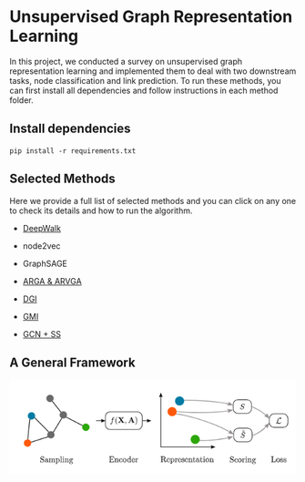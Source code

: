 # Unsupervised Graph Representation Learning
In this project, we conducted a survey on unsupervised graph representation learning and implemented them to deal with two downstream tasks, node classification and link prediction. To run these methods, you can first install all dependencies and follow instructions in each method folder.

## Install dependencies

```
pip install -r requirements.txt
```

## Selected Methods
Here we provide a full list of selected methods and you can click on any one to check its details and how to run the algorithm.

- [DeepWalk](https://github.com/phanein/deepwalk)

- node2vec

- GraphSAGE

- [ARGA & ARVGA](./ARGA)

- [DGI](./DGI)

- [GMI](./GMI)

- [GCN + SS](./SS-GCNs)

## A General Framework
![hello](framework.png)

  

